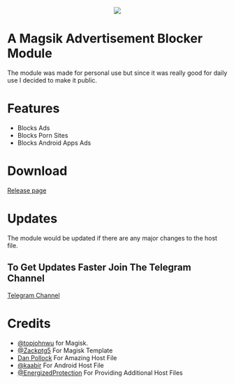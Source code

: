 <p align="center">
  <img src="https://raw.githubusercontent.com/topjohnwu/Magisk/master/docs/images/logo.png">
</p>

# A Magsik Advertisement Blocker Module
The module was made for personal use but since it was really good for daily use I decided to make it public.

# Features
- Blocks Ads
- Blocks Porn Sites
- Blocks Android Apps Ads

# Download
[Release page](https://github.com/pantsufan/adblocking-module/releases)

# Updates
The module would be updated if there are any major changes to the host file.

## To Get Updates Faster Join The Telegram Channel
[Telegram Channel](https://t.me/adsblocker)

# Credits
- [@topjohnwu](https://github.com/topjohnwu) for Magisk.
- [@Zackptg5](https://github.com/Zackptg5/MMT-Extended) For Magisk Template
- [Dan Pollock](https://someonewhocares.org/hosts/zero/) For Amazing Host File
- [@kaabir](https://github.com/kaabir/AdBlock_Hosts) For Android Host File
- [@EnergizedProtection](https://github.com/EnergizedProtection/block) For Providing Additional Host Files
